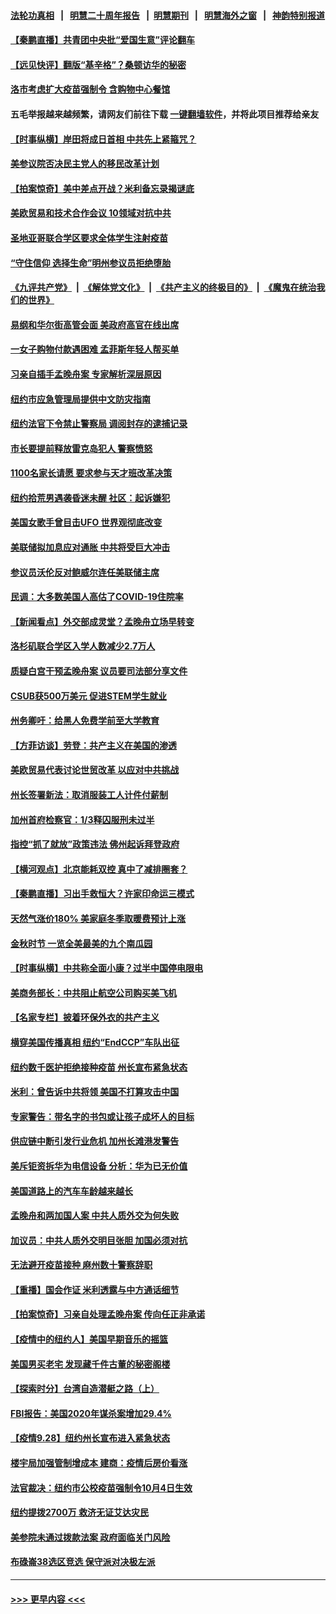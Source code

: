 #### [法轮功真相](https://github.com/gfw-breaker/truth/blob/master/README.md?t=0) &nbsp;&nbsp;|&nbsp;&nbsp; [明慧二十周年报告](https://github.com/gfw-breaker/mh-reports/blob/master/README.md?t=0) &nbsp;&nbsp;|&nbsp;&nbsp;[明慧期刊](https://github.com/gfw-breaker/mh-qikan) &nbsp;&nbsp;|&nbsp;&nbsp; [明慧海外之窗](https://github.com/gfw-breaker/mh-news/blob/master/README.md?t=0) &nbsp;&nbsp;|&nbsp;&nbsp; [神韵特别报道](https://github.com/gfw-breaker/mh-news/blob/master/shenyun.md?t=0)
#### [【秦鹏直播】共青团中央批“爱国生意”评论翻车](../pages/nsc412/n13270078.md?t=09300851) 
#### [【远见快评】翻版“基辛格”？桑顿访华的秘密](../pages/nsc412/n13270063.md?t=09300851) 
#### [洛市考虑扩大疫苗强制令 含购物中心餐馆](../pages/nsc412/n13270057.md?t=09300851) 
#### 五毛举报越来越频繁，请网友们前往下载 [一键翻墙软件](https://github.com/gfw-breaker/ssr-accounts)，并将此项目推荐给亲友
#### [【时事纵横】岸田将成日首相 中共先上紧箍咒？](../pages/nsc412/n13270072.md?t=09300851) 
#### [美参议院否决民主党人的移民改革计划](../pages/nsc412/n13269891.md?t=09300851) 
#### [【拍案惊奇】美中差点开战？米利备忘录揭谜底](../pages/nsc412/n13269113.md?t=09300851) 
#### [美欧贸易和技术合作会议 10领域对抗中共](../pages/nsc412/n13269744.md?t=09300851) 
#### [圣地亚哥联合学区要求全体学生注射疫苗](../pages/nsc412/n13269538.md?t=09300851) 
#### [“守住信仰 选择生命”明州参议员拒绝堕胎](../pages/nsc412/n13269144.md?t=09300851) 
#### [《九评共产党》](https://github.com/begood0513/9ping.md/blob/master/README.md) &nbsp;|&nbsp; [《解体党文化》](../../../../jtdwh.md/blob/master/README.md)  &nbsp;|&nbsp; [《共产主义的终极目的》](../../../../gczydzjmd.md/blob/master/README.md) &nbsp;|&nbsp; [《魔鬼在统治我们的世界》](../../../../mgztzwmdsj.md/blob/master/README.md) 
#### [易纲和华尔街高管会面 美政府高官在线出席](../pages/nsc412/n13269444.md?t=09300851) 
#### [一女子购物付款遇困难 孟菲斯年轻人帮买单](../pages/nsc412/n13269204.md?t=09300851) 
#### [习亲自插手孟晚舟案 专家解析深层原因](../pages/nsc412/n13269035.md?t=09300851) 
#### [纽约市应急管理局提供中文防灾指南](../pages/nsc412/n13268219.md?t=09300851) 
#### [纽约法官下令禁止警察局 调阅封存的逮捕记录](../pages/nsc412/n13268167.md?t=09300851) 
#### [市长要提前释放雷克岛犯人 警察愤怒](../pages/nsc412/n13268170.md?t=09300851) 
#### [1100名家长请愿 要求参与天才班改革决策](../pages/nsc412/n13268176.md?t=09300851) 
#### [纽约拾荒男遇袭昏迷未醒 社区：起诉嫌犯](../pages/nsc412/n13268179.md?t=09300851) 
#### [美国女歌手曾目击UFO 世界观彻底改变](../pages/nsc412/n13268154.md?t=09300851) 
#### [美联储拟加息应对通胀 中共将受巨大冲击](../pages/nsc412/n13268297.md?t=09300851) 
#### [参议员沃伦反对鲍威尔连任美联储主席](../pages/nsc412/n13267790.md?t=09300851) 
#### [民调：大多数美国人高估了COVID-19住院率](../pages/nsc412/n13267781.md?t=09300851) 
#### [【新闻看点】外交部成灵堂？孟晚舟立场早转变](../pages/nsc412/n13267528.md?t=09300851) 
#### [洛杉矶联合学区入学人数减少2.7万人](../pages/nsc412/n13267982.md?t=09300851) 
#### [质疑白宫干预孟晚舟案 议员要司法部分享文件](../pages/nsc412/n13267766.md?t=09300851) 
#### [CSUB获500万美元 促进STEM学生就业](../pages/nsc412/n13267920.md?t=09300851) 
#### [州务卿吁：给黑人免费学前至大学教育](../pages/nsc412/n13267844.md?t=09300851) 
#### [【方菲访谈】劳登：共产主义在美国的渗透](../pages/nsc412/n13267112.md?t=09300851) 
#### [美欧贸易代表讨论世贸改革 以应对中共挑战](../pages/nsc412/n13267635.md?t=09300851) 
#### [州长签署新法：取消服装工人计件付薪制](../pages/nsc412/n13267813.md?t=09300851) 
#### [加州首府检察官：1/3释囚服刑未过半](../pages/nsc412/n13267768.md?t=09300851) 
#### [指控“抓了就放”政策违法 佛州起诉拜登政府](../pages/nsc412/n13267448.md?t=09300851) 
#### [【横河观点】北京能耗双控 真中了减排圈套？](../pages/nsc412/n13267611.md?t=09300851) 
#### [【秦鹏直播】习出手救恒大？许家印命运三模式](../pages/nsc412/n13267560.md?t=09300851) 
#### [天然气涨价180% 美家庭冬季取暖费预计上涨](../pages/nsc412/n13267625.md?t=09300851) 
#### [金秋时节 一览全美最美的九个南瓜园](../pages/nsc412/n13267317.md?t=09300851) 
#### [【时事纵横】中共称全面小康？过半中国停电限电](../pages/nsc412/n13267536.md?t=09300851) 
#### [美商务部长：中共阻止航空公司购买美飞机](../pages/nsc412/n13267458.md?t=09300851) 
#### [【名家专栏】披着环保外衣的共产主义](../pages/nsc412/n13266545.md?t=09300851) 
#### [横穿美国传播真相 纽约“EndCCP”车队出征](../pages/nsc412/n13267168.md?t=09300851) 
#### [纽约数千医护拒绝接种疫苗 州长宣布紧急状态](../pages/nsc412/n13267141.md?t=09300851) 
#### [米利：曾告诉中共将领 美国不打算攻击中国](../pages/nsc412/n13267396.md?t=09300851) 
#### [专家警告：带名字的书包或让孩子成坏人的目标](../pages/nsc412/n13266481.md?t=09300851) 
#### [供应链中断引发行业危机 加州长滩港发警告](../pages/nsc412/n13267266.md?t=09300851) 
#### [美斥钜资拆华为电信设备 分析：华为已无价值](../pages/nsc412/n13266948.md?t=09300851) 
#### [美国道路上的汽车车龄越来越长](../pages/nsc412/n13267264.md?t=09300851) 
#### [孟晚舟和两加国人案 中共人质外交为何失败](../pages/nsc412/n13267182.md?t=09300851) 
#### [加议员：中共人质外交明目张胆 加国必须对抗](../pages/nsc412/n13265365.md?t=09300851) 
#### [无法避开疫苗接种 麻州数十警察辞职](../pages/nsc412/n13266912.md?t=09300851) 
#### [【重播】国会作证 米利透露与中方通话细节](../pages/nsc412/n13267005.md?t=09300851) 
#### [【拍案惊奇】习亲自处理孟晚舟案 传向任正非承诺](../pages/nsc412/n13265398.md?t=09300851) 
#### [【疫情中的纽约人】美国早期音乐的摇篮](../pages/nsc412/n13264508.md?t=09300851) 
#### [美国男买老宅 发现藏千件古董的秘密阁楼](../pages/nsc412/n13266031.md?t=09300851) 
#### [【探索时分】台湾自造潜艇之路（上）](../pages/nsc412/n13265179.md?t=09300851) 
#### [FBI报告：美国2020年谋杀案增加29.4%](../pages/nsc412/n13266084.md?t=09300851) 
#### [【疫情9.28】纽约州长宣布进入紧急状态](../pages/nsc412/n13265960.md?t=09300851) 
#### [楼宇局加强管制增成本 建商：疫情后房价看涨](../pages/nsc412/n13265627.md?t=09300851) 
#### [法官裁决：纽约市公校疫苗强制令10月4日生效](../pages/nsc412/n13265590.md?t=09300851) 
#### [纽约提拨2700万 救济无证艾达灾民](../pages/nsc412/n13265624.md?t=09300851) 
#### [美参院未通过拨款法案 政府面临关门风险](../pages/nsc412/n13265579.md?t=09300851) 
#### [布碌崙38选区竞选 保守派对决极左派](../pages/nsc412/n13265582.md?t=09300851) 

----
#### [ >>> 更早内容 <<< ](../indexes/nsc412-earlier.md)
